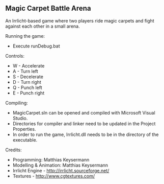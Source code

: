 Magic Carpet Battle Arena
-------------------------
An Irrlicht-based game where two players ride magic carpets and fight against each other in a small arena.



Running the game:
- Execute runDebug.bat

Controls:
- W - Accelerate
- A - Turn left
- S - Decelerate
- D - Turn right
- Q - Punch left
- E - Punch right



Compiling:
- MagicCarpet.sln can be opened and compiled with Microsoft Visual Studio.
- Directories for compiler and linker need to be updated in the Project Properties.
- In order to run the game, Irrlicht.dll needs to be in the directory of the executable.



Credits:
- Programming: Matthias Keysermann
- Modelling & Animation: Matthias Keysermann
- Irrlicht Engine - http://irrlicht.sourceforge.net/
- Textures - http://www.cgtextures.com/
